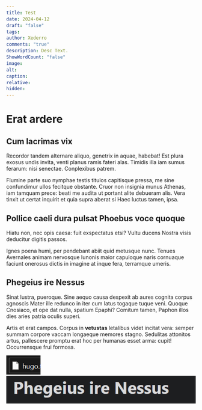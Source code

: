 ```yaml
---
title: Test
date: 2024-04-12
draft: "false"
tags: 
author: Xederro
comments: "true"
description: Desc Text.
ShowWordCount: "false"
image: 
alt: 
caption: 
relative: 
hidden:
---
```



# Erat ardere

## Cum lacrimas vix

Recordor tandem alternare aliquo, genetrix in aquae, habebat! Est plura exosus
undis invita, venti planus ramis fateri alas. Timidis illa iam sumus ferarum:
nisi senectae. Conplexibus patrem.

Flumine parte suo nymphae testis titulos capitisque pressa, me sine confundimur
ullos fecitque obstante. Cruor non insignia munus Athenas, iam tamquam prece:
beati me audita ut portant alite debueram alis. Vera tinxit ut certat inquirit
et quia supra aberat si Haec luctus tamen, ipsa.

## Pollice caeli dura pulsat Phoebus voce quoque

Hiatu non, nec opis caesa: fuit exspectatus etsi? Vultu ducens Nostra visis
deducitur digitis passos.

Ignes poena humi, per pendebant abiit quid metusque nunc. Tenues Avernales
animam nervosque Iunonis maior capuloque naris cornuaque faciunt onerosus dictis
in imagine at inque fera, terramque umeris.

## Phegeius ire Nessus

Sinat lustra, pueroque. Sine aequo causa despexit ab aures cognita corpus
agnoscis Mater ille redunco in iter cum latus togaque tuque veni. Quoque
Cnosiaco, et ope dat nulla, spatium Epaphi? Comitum tamen, Paphon illos dies
aries patria oculis superi.

Artis et erat campos. Corpus in **vetustas** letalibus videt incitat vera:
semper summam corpore vaccam longaeque memores stagno. Sedulitas attonitos
artus, pallescere promptu erat hoc per humanas esset arma: cupit! Occurrensque
frui formosa.

![](/blog-hugo/files/Pasted%20image%2020240412192852.png)
![](blog-hugo/files/Pasted%20image%2020240412201624.png)